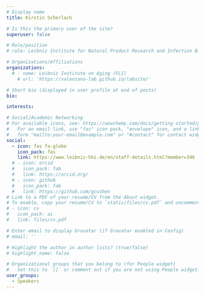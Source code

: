 ```yaml
---
# Display name
title: Kirstin Scherlach

# Is this the primary user of the site?
superuser: false

# Role/position
# role: Leibniz Institute for Natural Product Research and Infection Biology - HKI

# Organizations/Affiliations
organizations:
  # - name: Leibniz Institute on Aging (FLI)
    # url: 'https://valenzano-lab.github.io/labsite/'

# Short bio (displayed in user profile at end of posts)
bio: 

interests:

# Social/Academic Networking
# For available icons, see: https://wowchemy.com/docs/getting-started/page-builder/#icons
#   For an email link, use "fas" icon pack, "envelope" icon, and a link in the
#   form "mailto:your-email@example.com" or "#contact" for contact widget.
social:
  - icon: fas fa-globe
    icon_pack: fas
    link: https://www.leibniz-hki.de/en/staff-details.html?member=346
  # - icon: orcid
  #   icon_pack: fab
  #   link: https://orcid.org/
  # - icon: github
  #   icon_pack: fab
  #   link: https://github.com/gcushen
# Link to a PDF of your resume/CV from the About widget.
# To enable, copy your resume/CV to `static/files/cv.pdf` and uncomment the lines below.
# - icon: cv
#   icon_pack: ai
#   link: files/cv.pdf

# Enter email to display Gravatar (if Gravatar enabled in Config)
# email: ''

# Highlight the author in author lists? (true/false)
# highlight_name: false

# Organizational groups that you belong to (for People widget)
#   Set this to `[]` or comment out if you are not using People widget.
user_groups:
  - Speakers
---
```



